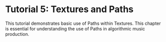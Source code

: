 # Tutorial 5: Textures and Paths

This tutorial demonstrates basic use of Paths within Textures. This chapter is essential for understanding the use of Paths in algorithmic music production.
